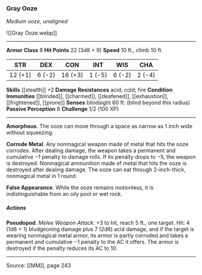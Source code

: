 ### Gray Ooze
_Medium ooze, unaligned_

![[Gray Ooze.webp]]




---

**Armor Class** 8
**Hit Points** 22 (3d8 + 9)
**Speed** 10 ft., climb 10 ft.

| STR     | DEX     | CON     | INT     | WIS     | CHA     |
|---------|---------|---------|---------|---------|---------|
| 12 (+1) | 6 (-2) | 16 (+3) | 1 (-5) | 6 (-2) | 2 (-4) |

**Skills** [[stealth]] +2
**Damage Resistances** acid; cold; fire
**Condition Immunities** [[blinded]], [[charmed]], [[deafened]], [[exhaustion]], [[frightened]], [[prone]]
**Senses** blindsight 60 ft. (blind beyond this radius)
**Passive Perception** 8
**Challenge** 1/2 (100 XP)

---

**Amorphous**. The ooze can move through a space as narrow as 1 inch wide without squeezing.

**Corrode Metal**. Any nonmagical weapon made of metal that hits the ooze corrodes. After dealing damage, the weapon takes a permanent and cumulative −1 penalty to damage rolls. If its penalty drops to −5, the weapon is destroyed. Nonmagical ammunition made of metal that hits the ooze is destroyed after dealing damage. The ooze can eat through 2-inch-thick, nonmagical metal in 1 round.

**False Appearance**. While the ooze remains motionless, it is indistinguishable from an oily pool or wet rock.

##### Actions
**Pseudopod**. _Melee Weapon Attack:_ +3 to hit, reach 5 ft., one target. Hit: 4 (1d6 + 1) bludgeoning damage plus 7 (2d6) acid damage, and if the target is wearing nonmagical metal armor, its armor is partly corroded and takes a permanent and cumulative −1 penalty to the AC it offers. The armor is destroyed if the penalty reduces its AC to 10.


---

Source: [[MM]], page 243